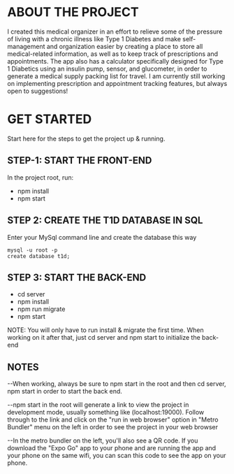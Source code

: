 # ABOUT THE PROJECT

I created this medical organizer in an effort to relieve some of the pressure of living with a chronic illness like Type 1 Diabetes and make self-management and organization easier by creating a place to store all medical-related information, as well as to keep track of prescriptions and appointments. The app also has a calculator specifically designed for Type 1 Diabetics using an insulin pump, sensor, and glucometer, in order to generate a medical supply packing list for travel. I am currently still working on implementing prescription and appointment tracking features, but always open to suggestions!

# GET STARTED

Start here for the steps to get the project up & running.

## STEP-1: START THE FRONT-END

In the project root, run:

- npm install
- npm start

## STEP 2: CREATE THE T1D DATABASE IN SQL

Enter your MySql command line and create the database this way

```
mysql -u root -p
create database t1d;
```

## STEP 3: START THE BACK-END

- cd server
- npm install
- npm run migrate
- npm start

NOTE: You will only have to run install & migrate the first time. When working on it after that, just cd server and npm start to initialize the back-end

## NOTES

--When working, always be sure to npm start in the root and then cd server, npm start in order to start the back end.

--npm start in the root will generate a link to view the project in development mode, usually something like (localhost:19000). Follow through to the link and click on the "run in web browser" option in "Metro Bundler" menu on the left in order to see the project in your web browser

--In the metro bundler on the left, you'll also see a QR code. If you download the "Expo Go" app to your phone and are running the app and your phone on the same wifi, you can scan this code to see the app on your phone.

